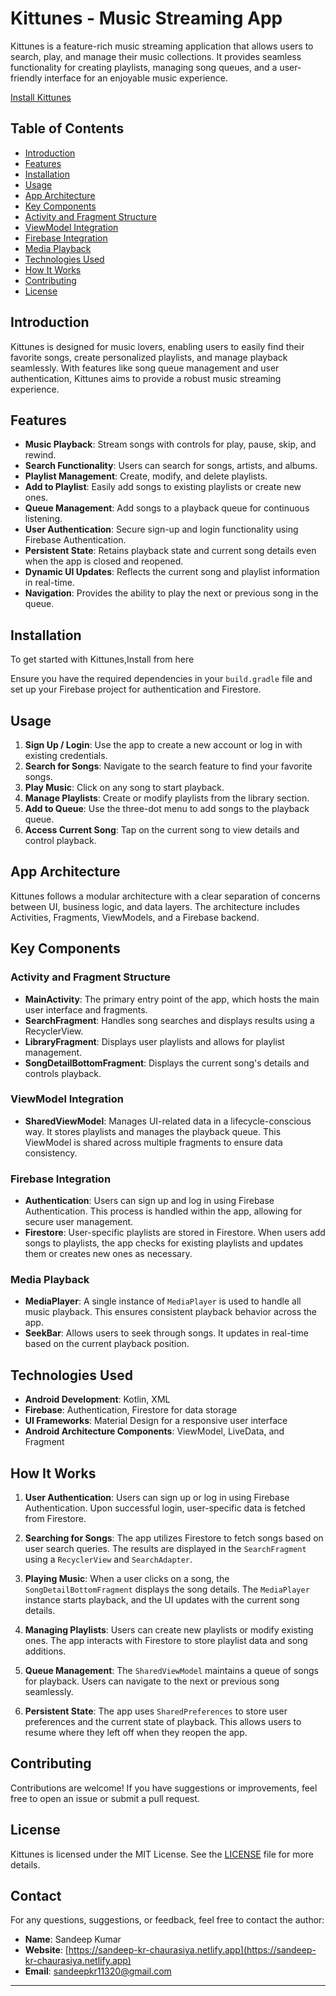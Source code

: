 # Kittunes - Music Streaming App

Kittunes is a feature-rich music streaming application that allows users to search, play, and manage their music collections. It provides seamless functionality for creating playlists, managing song queues, and a user-friendly interface for an enjoyable music experience.

[Install Kittunes](https://github.com/sandeep-kr-chaurasiya/Kittunes/blob/main/app/release/Kittunes.apk)
## Table of Contents

- [Introduction](#introduction)
- [Features](#features)
- [Installation](#installation)
- [Usage](#usage)
- [App Architecture](#app-architecture)
- [Key Components](#key-components)
- [Activity and Fragment Structure](#activity-and-fragment-structure)
- [ViewModel Integration](#viewmodel-integration)
- [Firebase Integration](#firebase-integration)
- [Media Playback](#media-playback)
- [Technologies Used](#technologies-used)
- [How It Works](#how-it-works)
- [Contributing](#contributing)
- [License](#license)

## Introduction

Kittunes is designed for music lovers, enabling users to easily find their favorite songs, create personalized playlists, and manage playback seamlessly. With features like song queue management and user authentication, Kittunes aims to provide a robust music streaming experience.

## Features

- **Music Playback**: Stream songs with controls for play, pause, skip, and rewind.
- **Search Functionality**: Users can search for songs, artists, and albums.
- **Playlist Management**: Create, modify, and delete playlists.
- **Add to Playlist**: Easily add songs to existing playlists or create new ones.
- **Queue Management**: Add songs to a playback queue for continuous listening.
- **User Authentication**: Secure sign-up and login functionality using Firebase Authentication.
- **Persistent State**: Retains playback state and current song details even when the app is closed and reopened.
- **Dynamic UI Updates**: Reflects the current song and playlist information in real-time.
- **Navigation**: Provides the ability to play the next or previous song in the queue.

## Installation

To get started with Kittunes,Install from here 



Ensure you have the required dependencies in your `build.gradle` file and set up your Firebase project for authentication and Firestore.

## Usage

1. **Sign Up / Login**: Use the app to create a new account or log in with existing credentials.
2. **Search for Songs**: Navigate to the search feature to find your favorite songs.
3. **Play Music**: Click on any song to start playback.
4. **Manage Playlists**: Create or modify playlists from the library section.
5. **Add to Queue**: Use the three-dot menu to add songs to the playback queue.
6. **Access Current Song**: Tap on the current song to view details and control playback.

## App Architecture

Kittunes follows a modular architecture with a clear separation of concerns between UI, business logic, and data layers. The architecture includes Activities, Fragments, ViewModels, and a Firebase backend.

## Key Components

### Activity and Fragment Structure

- **MainActivity**: The primary entry point of the app, which hosts the main user interface and fragments.
- **SearchFragment**: Handles song searches and displays results using a RecyclerView.
- **LibraryFragment**: Displays user playlists and allows for playlist management.
- **SongDetailBottomFragment**: Displays the current song's details and controls playback.

### ViewModel Integration

- **SharedViewModel**: Manages UI-related data in a lifecycle-conscious way. It stores playlists and manages the playback queue. This ViewModel is shared across multiple fragments to ensure data consistency.

### Firebase Integration

- **Authentication**: Users can sign up and log in using Firebase Authentication. This process is handled within the app, allowing for secure user management.
- **Firestore**: User-specific playlists are stored in Firestore. When users add songs to playlists, the app checks for existing playlists and updates them or creates new ones as necessary.

### Media Playback

- **MediaPlayer**: A single instance of `MediaPlayer` is used to handle all music playback. This ensures consistent playback behavior across the app.
- **SeekBar**: Allows users to seek through songs. It updates in real-time based on the current playback position.

## Technologies Used

- **Android Development**: Kotlin, XML
- **Firebase**: Authentication, Firestore for data storage
- **UI Frameworks**: Material Design for a responsive user interface
- **Android Architecture Components**: ViewModel, LiveData, and Fragment

## How It Works

1. **User Authentication**: Users can sign up or log in using Firebase Authentication. Upon successful login, user-specific data is fetched from Firestore.
  
2. **Searching for Songs**: The app utilizes Firestore to fetch songs based on user search queries. The results are displayed in the `SearchFragment` using a `RecyclerView` and `SearchAdapter`.

3. **Playing Music**: When a user clicks on a song, the `SongDetailBottomFragment` displays the song details. The `MediaPlayer` instance starts playback, and the UI updates with the current song details.

4. **Managing Playlists**: Users can create new playlists or modify existing ones. The app interacts with Firestore to store playlist data and song additions.

5. **Queue Management**: The `SharedViewModel` maintains a queue of songs for playback. Users can navigate to the next or previous song seamlessly.

6. **Persistent State**: The app uses `SharedPreferences` to store user preferences and the current state of playback. This allows users to resume where they left off when they reopen the app.

## Contributing

Contributions are welcome! If you have suggestions or improvements, feel free to open an issue or submit a pull request.



## License

Kittunes is licensed under the MIT License. See the [LICENSE](LICENSE) file for more details.

## Contact

For any questions, suggestions, or feedback, feel free to contact the author:

- **Name**: Sandeep Kumar
- **Website**: [https://sandeep-kr-chaurasiya.netlify.app](https://sandeep-kr-chaurasiya.netlify.app)
- **Email**: sandeepkr11320@gmail.com

---
